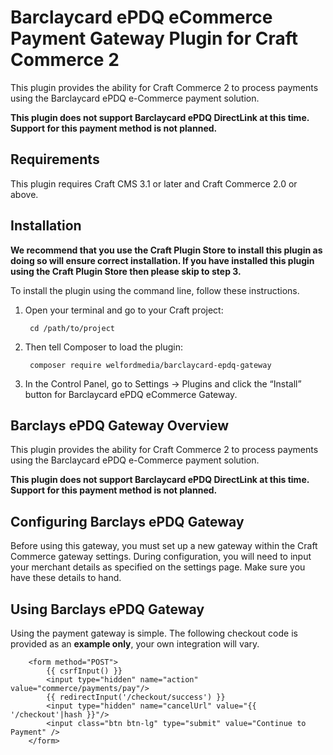 # Barclaycard ePDQ eCommerce Payment Gateway Plugin for Craft Commerce 2

This plugin provides the ability for Craft Commerce 2 to process payments using the Barclaycard ePDQ e-Commerce payment solution.

**This plugin does not support Barclaycard ePDQ DirectLink at this time. Support for this payment method is not planned.** 

## Requirements

This plugin requires Craft CMS 3.1 or later and Craft Commerce 2.0 or above.

## Installation

**We recommend that you use the Craft Plugin Store to install this plugin as doing so will ensure correct installation. If you have installed this plugin using the Craft Plugin Store then please skip to step 3.**

To install the plugin using the command line, follow these instructions.

1. Open your terminal and go to your Craft project:

        cd /path/to/project

2. Then tell Composer to load the plugin:

        composer require welfordmedia/barclaycard-epdq-gateway

3. In the Control Panel, go to Settings → Plugins and click the “Install” button for Barclaycard ePDQ eCommerce Gateway.

## Barclays ePDQ Gateway Overview

This plugin provides the ability for Craft Commerce 2 to process payments using the Barclaycard ePDQ e-Commerce payment solution.

**This plugin does not support Barclaycard ePDQ DirectLink at this time. Support for this payment method is not planned.**

## Configuring Barclays ePDQ Gateway

Before using this gateway, you must set up a new gateway within the Craft Commerce gateway settings. During configuration, you will need to input your merchant details as specified on the settings page. Make sure you have these details to hand.

## Using Barclays ePDQ Gateway

Using the payment gateway is simple. The following checkout code is provided as an **example only**, your own integration will vary.

        <form method="POST">
            {{ csrfInput() }}
            <input type="hidden" name="action" value="commerce/payments/pay"/>
            {{ redirectInput('/checkout/success') }}
            <input type="hidden" name="cancelUrl" value="{{ '/checkout'|hash }}"/>
            <input class="btn btn-lg" type="submit" value="Continue to Payment" />
        </form>